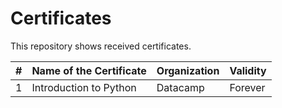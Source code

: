 # Certificates

This repository shows received certificates.

| # | Name of the Certificate | Organization | Validity | 
| --- | --- | --- | --- |
| 1 | Introduction to Python | Datacamp | Forever |

